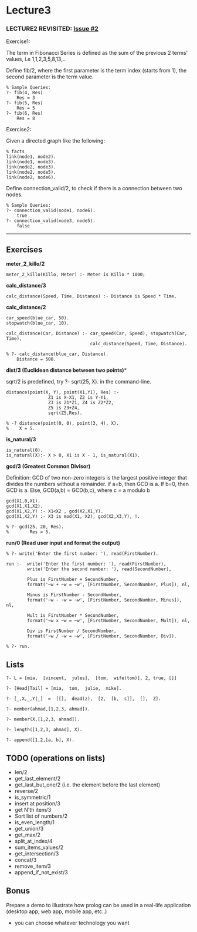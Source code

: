 # Lecture3

### LECTURE2 REVISITED: [Issue #2](/../../issues/2)

Exercise1:

The term in Fibonacci Series is defined as the sum of the previous 2 terms' values, i.e 1,1,2,3,5,8,13,..

Define fib/2, where the first parameter is the term index (starts from 1), the second parameter is the term value. 

    % Sample Queries:
    ?- fib(4, Res)
        Res = 3
    ?- fib(5, Res)
        Res = 5
    ?- fib(6, Res)
        Res = 8

Exercise2:

Given a directed graph like the following:

    % facts
    link(node1, node2).
    link(node1, node3).
    link(node2, node3).
    link(node2, node5).
    link(node2, node6).
    
Define connection_valid/2, to check if there is a connection between two nodes.

    % Sample Queries:
    ?- connection_valid(node1, node6).
        true
    ?- connection_valid(node3, node5).
        false

_______

## Exercises

**meter_2_killo/2**

    meter_2_killo(Killo, Meter) :- Meter is Killo * 1000;

**calc_distance/3**

    calc_distance(Speed, Time, Distance) :- Distance is Speed * Time.

**calc_distance/2**

    car_speed(blue_car, 50).
    stopwatch(blue_car, 10).

    calc_distance(Car, Distance) :- car_speed(Car, Speed), stopwatch(Car, Time),
                                    calc_distance(Speed, Time, Distance).

    % ?- calc_distance(blue_car, Distance).
        Distance = 500.


**dist/3 (Euclidean distance between two points)***

sqrt/2 is predefined, try ?- sqrt(25, X). in the command-line.

```
distance(point(X, Y), point(X1,Y1), Res) :- 
                Z1 is X-X1, Z2 is Y-Y1, 
                Z3 is Z1*Z1, Z4 is Z2*Z2, 
                Z5 is Z3+Z4, 
                sqrt(Z5,Res).

% -? distance(point(0, 0), point(3, 4), X).  
%    X = 5.
```

**is_natural/3**

    is_natural(0).
    is_natural(X):- X > 0, X1 is X - 1, is_natural(X1).

**gcd/3 (Greatest Common Divisor)**

Definition: GCD of two non-zero integers is the largest positive integer that divides the numbers without a remainder.
if a=b, then GCD is a.
If b=0, then GCD is a.
Else, GCD(a,b) = GCD(b,c), where c = a modulo b

```
gcd(X1,0,X1).
gcd(X1,X1,X2).
gcd(X1,X2,Y) :- X1<X2 , gcd(X2,X1,Y).
gcd(X1,X2,Y) :- X3 is mod(X1, X2), gcd(X2,X3,Y), !.

% ?- gcd(25, 20, Res).
%        Res = 5.
```

**run/0 (Read user input and format the output)** 

```
% ?- write('Enter the first number: '), read(FirstNumber).

run :-  write('Enter the first number: '), read(FirstNumber), 
        write('Enter the second number: '), read(SecondNumber),  

        Plus is FirstNumber + SecondNumber,
        format('~w + ~w = ~w', [FirstNumber, SecondNumber, Plus]), nl,

        Minus is FirstNumber - SecondNumber,
        format('~w - ~w = ~w', [FirstNumber, SecondNumber, Minus]), nl,

        Mult is FirstNumber * SecondNumber,
        format('~w x ~w = ~w', [FirstNumber, SecondNumber, Mult]), nl,

        Div is FirstNumber / SecondNumber,
        format('~w / ~w = ~w', [FirstNumber, SecondNumber, Div]).

% ?- run.

```

## Lists

```
?- L = [mia,  [vincent,  jules],  [tom,  wife(tom)], 2, true, []]

?- [Head|Tail] = [mia,  tom,  julie,  mike].

?- [_,X,_,Y|_]  =  [[],  dead(z),  [2,  [b,  c]],  [],  Z]. 

?- member(ahmad,[1,2,3, ahmad]).

?- member(X,[1,2,3, ahmad]).

?- length([1,2,3, ahmad], X).

?- append([1,2,[a, b], X).

```
## TODO (operations on lists)

- len/2
- get_last_element/2
- get_last_but_one/2 (i.e. the element before the last element)
- reverse/2
- is_symmetric/1
- insert at position/3
- get N'th item/3
- Sort list of numbers/2
- is_even_length/1
- get_union/3
- get_max/2
- split_at_index/4
- sum_items_values/2
- get_intersection/3
- concat/3
- remove_item/3
- append_if_not_exist/3


## Bonus

Prepare a demo to illustrate how prolog can be used in a real-life application (desktop app, web app, mobile app, etc..) 
- you can choose whatever technology you want